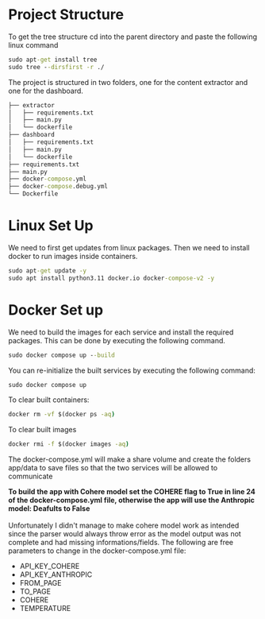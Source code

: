 # Project Structure 
To get the tree structure cd into the parent directory and paste the following linux command
```cmd
sudo apt-get install tree
sudo tree --dirsfirst -r ./
```
The project is structured in two folders, one for the content extractor and one for the dashboard. 
```cmd
├── extractor
│   ├── requirements.txt
│   ├── main.py
│   └── dockerfile
├── dashboard
│   ├── requirements.txt
│   ├── main.py
│   └── dockerfile
├── requirements.txt
├── main.py
├── docker-compose.yml
├── docker-compose.debug.yml
└── Dockerfile
```

# Linux Set Up 
We need to first get updates from linux packages. Then we need to install docker to run images inside containers.
```cmd
sudo apt-get update -y
sudo apt install python3.11 docker.io docker-compose-v2 -y
```

# Docker Set up 
We need to build the images for each service and install the required packages. 
This can be done by executing the following command. <br>
```cmd
sudo docker compose up --build
```
You can re-initialize the built services by executing the following command:
```cmd
sudo docker compose up
```
To clear built containers:
```cmd
docker rm -vf $(docker ps -aq)
```
To clear built images
```cmd
docker rmi -f $(docker images -aq)
```
The docker-compose.yml will make a share volume and create the folders app/data to save files so that the two services will be allowed to communicate<br>

**To build the app with Cohere model set the COHERE flag to True in line 24 of the docker-compose.yml file, otherwise the app will use the Anthropic model: Deafults to False** <br><br>
Unfortunately I didn't manage to make cohere model work as intended since the parser would always throw error as the model output was not complete and had missing informations/fields.
The following are free parameters to change in the docker-compose.yml file:

- API_KEY_COHERE
- API_KEY_ANTHROPIC
- FROM_PAGE
- TO_PAGE
- COHERE
- TEMPERATURE